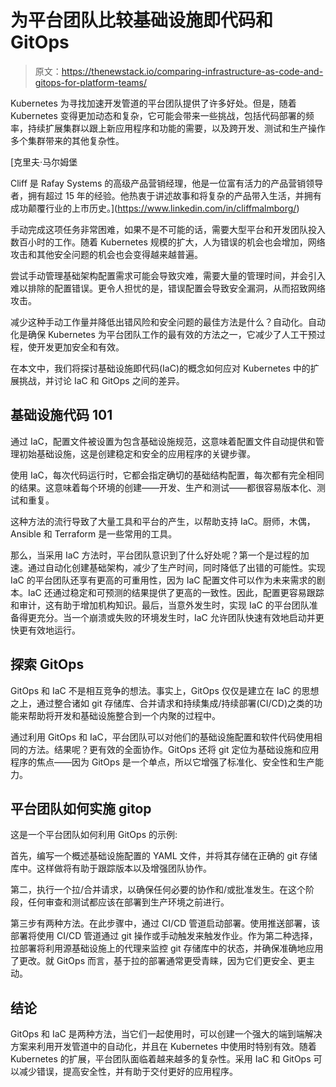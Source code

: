 # 为平台团队比较基础设施即代码和 GitOps

> 原文：<https://thenewstack.io/comparing-infrastructure-as-code-and-gitops-for-platform-teams/>

Kubernetes 为寻找加速开发管道的平台团队提供了许多好处。但是，随着 Kubernetes 变得更加动态和复杂，它可能会带来一些挑战，包括代码部署的频率，持续扩展集群以跟上新应用程序和功能的需要，以及跨开发、测试和生产操作多个集群带来的其他复杂性。

 [克里夫·马尔姆堡

Cliff 是 Rafay Systems 的高级产品营销经理，他是一位富有活力的产品营销领导者，拥有超过 15 年的经验。他热衷于讲述故事和将复杂的产品带入生活，并拥有成功颠覆行业的上市历史。](https://www.linkedin.com/in/cliffmalmborg/) 

手动完成这项任务非常困难，如果不是不可能的话，需要大型平台和开发团队投入数百小时的工作。随着 Kubernetes 规模的扩大，人为错误的机会也会增加，网络攻击和其他安全问题的机会也会变得越来越普遍。

尝试手动管理基础架构配置需求可能会导致灾难，需要大量的管理时间，并会引入难以排除的配置错误。更令人担忧的是，错误配置会导致安全漏洞，从而招致网络攻击。

减少这种手动工作量并降低出错风险和安全问题的最佳方法是什么？自动化。自动化是确保 Kubernetes 为平台团队工作的最有效的方法之一，它减少了人工干预过程，使开发更加安全和有效。

在本文中，我们将探讨基础设施即代码(IaC)的概念如何应对 Kubernetes 中的扩展挑战，并讨论 IaC 和 GitOps 之间的差异。

## **基础设施代码 101**

通过 IaC，配置文件被设置为包含基础设施规范，这意味着配置文件自动提供和管理初始基础设施，这是创建稳定和安全的应用程序的关键步骤。

使用 IaC，每次代码运行时，它都会指定确切的基础结构配置，每次都有完全相同的结果。这意味着每个环境的创建——开发、生产和测试——都很容易版本化、测试和重复。

这种方法的流行导致了大量工具和平台的产生，以帮助支持 IaC。厨师，木偶，Ansible 和 Terraform 是一些常用的工具。

那么，当采用 IaC 方法时，平台团队意识到了什么好处呢？第一个是过程的加速。通过自动化创建基础架构，减少了生产时间，同时降低了出错的可能性。实现 IaC 的平台团队还享有更高的可重用性，因为 IaC 配置文件可以作为未来需求的剧本。IaC 还通过稳定和可预测的结果提供了更高的一致性。因此，配置更容易跟踪和审计，这有助于增加机构知识。最后，当意外发生时，实现 IaC 的平台团队准备得更充分。当一个崩溃或失败的环境发生时，IaC 允许团队快速有效地启动并更快更有效地运行。

## **探索 GitOps**

GitOps 和 IaC 不是相互竞争的想法。事实上，GitOps 仅仅是建立在 IaC 的思想之上，通过整合诸如 git 存储库、合并请求和持续集成/持续部署(CI/CD)之类的功能来帮助将开发和基础设施整合到一个内聚的过程中。

通过利用 GitOps 和 IaC，平台团队可以对他们的基础设施配置和软件代码使用相同的方法。结果呢？更有效的全面协作。GitOps 还将 git 定位为基础设施和应用程序的焦点——因为 GitOps 是一个单点，所以它增强了标准化、安全性和生产能力。

## **平台团队如何实施 gitop**

这是一个平台团队如何利用 GitOps 的示例:

首先，编写一个概述基础设施配置的 YAML 文件，并将其存储在正确的 git 存储库中。这样做将有助于跟踪版本以及增强团队协作。

第二，执行一个拉/合并请求，以确保任何必要的协作和/或批准发生。在这个阶段，任何审查和测试都应该在部署到生产环境之前进行。

第三步有两种方法。在此步骤中，通过 CI/CD 管道启动部署。使用推送部署，该部署将使用 CI/CD 管道通过 git 操作或手动触发来触发作业。作为第二种选择，拉部署将利用源基础设施上的代理来监控 git 存储库中的状态，并确保准确地应用了更改。就 GitOps 而言，基于拉的部署通常更受青睐，因为它们更安全、更主动。

## **结论**

GitOps 和 IaC 是两种方法，当它们一起使用时，可以创建一个强大的端到端解决方案来利用开发管道中的自动化，并且在 Kubernetes 中使用时特别有效。随着 Kubernetes 的扩展，平台团队面临着越来越多的复杂性。采用 IaC 和 GitOps 可以减少错误，提高安全性，并有助于交付更好的应用程序。

<svg xmlns:xlink="http://www.w3.org/1999/xlink" viewBox="0 0 68 31" version="1.1"><title>Group</title> <desc>Created with Sketch.</desc></svg>